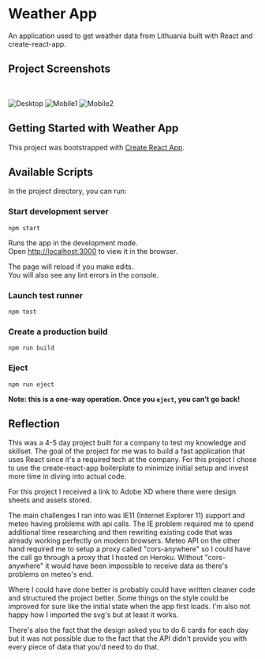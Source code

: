 # Weather App

An application used to get weather data from Lithuania built with React and create-react-app.

## Project Screenshots

<br />

![Desktop](https://i.imgur.com/xOVXmcp.png)
![Mobile1](https://i.imgur.com/RBSL0UN.png)
![Mobile2](https://i.imgur.com/elPNSQV.png)

## Getting Started with Weather App

This project was bootstrapped with [Create React App](https://github.com/facebook/create-react-app).

## Available Scripts

In the project directory, you can run:

### Start development server

`npm start`

Runs the app in the development mode.\
Open [http://localhost:3000](http://localhost:3000) to view it in the browser.

The page will reload if you make edits.\
You will also see any lint errors in the console.

### Launch test runner

`npm test`

### Create a production build

`npm run build`

### Eject

`npm run eject`

**Note: this is a one-way operation. Once you `eject`, you can’t go back!**

## Reflection

This was a 4-5 day project built for a company to test my knowledge and skillset. The goal of the project for me was to build a fast application that uses React since it's a required tech at the company. For this project I chose to use the create-react-app boilerplate to minimize initial setup and invest more time in diving into actual code.

For this project I received a link to Adobe XD where there were design sheets and assets stored.

The main challenges I ran into was IE11 (Internet Explorer 11) support and meteo having problems with api calls. The IE problem required me to spend additional time researching and then rewriting existing code that was already working perfectly on modern browsers. Meteo API on the other hand required me to setup a proxy called "cors-anywhere" so I could have the call go through a proxy that I hosted on Heroku. Without "cors-anywhere" it would have been impossible to receive data as there's problems on meteo's end.

Where I could have done better is probably could have written cleaner code and structured the project better. Some things on the style could be improved for sure like the initial state when the app first loads. I'm also not happy how I imported the svg's but at least it works.

There's also the fact that the design asked you to do 6 cards for each day but it was not possible due to the fact that the API didn't provide you with every piece of data that you'd need to do that.

